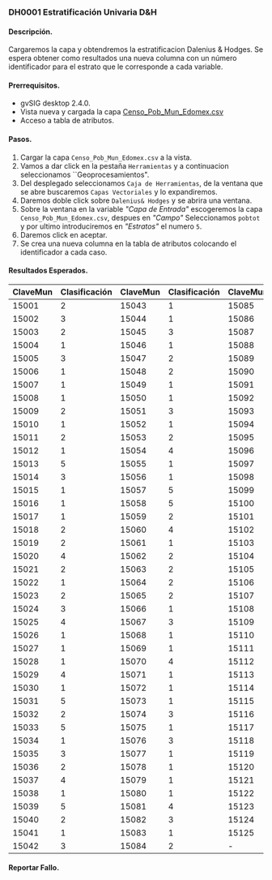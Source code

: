 ### DH0001 Estratificación Univaria D&H
#### Descripción.
Cargaremos la capa y obtendremos la estratificacion Dalenius & Hodges.
Se espera obtener como resultados una nueva columna con un número identificador para el estrato que le corresponde a cada variable.


#### Prerrequisitos.
+ gvSIG desktop 2.4.0.
+ Vista nueva y cargada la capa [Censo_Pob_Mun_Edomex.csv](https://github.com/Arturo-GoGa/EstratificacionDaleniusHodges/)
+ Acceso a tabla de atributos.


#### Pasos.
1. Cargar la capa ``Censo_Pob_Mun_Edomex.csv`` a la vista.
2. Vamos a dar click en la pestaña ``Herramientas`` y a continuacion seleccionamos ``Geoprocesamientos".
3. Del desplegado seleccionamos ``Caja de Herramientas``, de la ventana que se abre buscaremos ``Capas Vectoriales`` y lo expandiremos.
4. Daremos doble click sobre ``Dalenius& Hodges`` y se abrira una ventana.
5. Sobre la ventana en la variable _"Capa de Entrada"_ escogeremos la capa ``Censo_Pob_Mun_Edomex.csv``, despues en _"Campo"_ Seleccionamos ``pobtot`` y por ultimo introduciremos en _"Estratos"_ el numero ``5``.
6. Daremos click en aceptar.
18. Se crea una nueva columna en la tabla de atributos colocando el identificador a cada caso. 


#### Resultados Esperados.

|	ClaveMun	|	Clasificación	|		ClaveMun	|	Clasificación	|		ClaveMun	|	Clasificación	|
|:--------|:------------|:--------|:------------|:--------|:------------|
|	15001	|	2	|	15043	|	1	|	15085	|	2	|
|	15002	|	3	|	15044	|	1	|	15086	|	2	|
|	15003	|	2	|	15045	|	3	|	15087	|	3	|
|	15004	|	1	|	15046	|	1	|	15088	|	3	|
|	15005	|	3	|	15047	|	2	|	15089	|	1	|
|	15006	|	1	|	15048	|	2	|	15090	|	3	|
|	15007	|	1	|	15049	|	1	|	15091	|	2	|
|	15008	|	1	|	15050	|	1	|	15092	|	2	|
|	15009	|	2	|	15051	|	3	|	15093	|	1	|
|	15010	|	1	|	15052	|	1	|	15094	|	1	|
|	15011	|	2	|	15053	|	2	|	15095	|	3	|
|	15012	|	1	|	15054	|	4	|	15096	|	2	|
|	15013	|	5	|	15055	|	1	|	15097	|	1	|
|	15014	|	3	|	15056	|	1	|	15098	|	1	|
|	15015	|	1	|	15057	|	5	|	15099	|	4	|
|	15016	|	1	|	15058	|	5	|	15100	|	2	|
|	15017	|	1	|	15059	|	2	|	15101	|	3	|
|	15018	|	2	|	15060	|	4	|	15102	|	1	|
|	15019	|	2	|	15061	|	1	|	15103	|	2	|
|	15020	|	4	|	15062	|	2	|	15104	|	5	|
|	15021	|	2	|	15063	|	2	|	15105	|	2	|
|	15022	|	1	|	15064	|	2	|	15106	|	5	|
|	15023	|	2	|	15065	|	2	|	15107	|	1	|
|	15024	|	3	|	15066	|	1	|	15108	|	3	|
|	15025	|	4	|	15067	|	3	|	15109	|	5	|
|	15026	|	1	|	15068	|	1	|	15110	|	2	|
|	15027	|	1	|	15069	|	1	|	15111	|	2	|
|	15028	|	1	|	15070	|	4	|	15112	|	2	|
|	15029	|	4	|	15071	|	1	|	15113	|	2	|
|	15030	|	1	|	15072	|	1	|	15114	|	3	|
|	15031	|	5	|	15073	|	1	|	15115	|	2	|
|	15032	|	2	|	15074	|	3	|	15116	|	1	|
|	15033	|	5	|	15075	|	1	|	15117	|	1	|
|	15034	|	1	|	15076	|	3	|	15118	|	4	|
|	15035	|	3	|	15077	|	1	|	15119	|	1	|
|	15036	|	2	|	15078	|	1	|	15120	|	4	|
|	15037	|	4	|	15079	|	1	|	15121	|	5	|
|	15038	|	1	|	15080	|	1	|	15122	|	4	|
|	15039	|	5	|	15081	|	4	|	15123	|	1	|
|	15040	|	2	|	15082	|	3	|	15124	|	3	|
|	15041	|	1	|	15083	|	1	|	15125	|	1	|
|	15042	|	3	|	15084	|	2	|	 -	  |	-	|



#### Reportar Fallo. 
